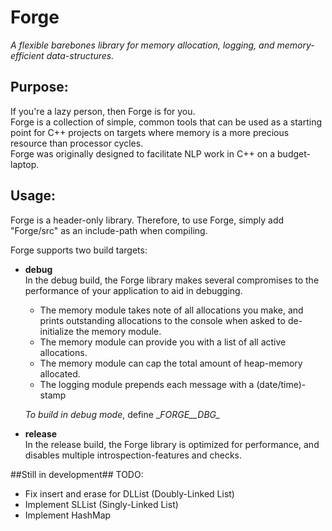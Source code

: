 # Forge #
_A flexible barebones library for memory allocation, logging, and memory-efficient data-structures._

## Purpose: ##
If you're a lazy person, then Forge is for you.  
Forge is a collection of simple, common tools that can be used as a starting point for C++ projects on targets where memory is a more precious resource than processor cycles.  
Forge was originally designed to facilitate NLP work in C++ on a budget-laptop.

## Usage: ##
Forge is a header-only library.
Therefore, to use Forge, simply add "Forge/src" as an include-path when compiling.
 
Forge supports two build targets:
*   **debug**  
    In the debug build, the Forge library makes several compromises to the performance of your application to aid in  debugging.
    
    *   The memory module takes note of all allocations you make, and prints outstanding allocations to the console when asked to de-initialize the memory module. 
    *   The memory module can provide you with a list of all active allocations.
    *   The memory module can cap the total amount of heap-memory allocated.
    *   The logging module prepends each message with a (date/time)-stamp

    *To build in debug mode*, define \__FORGE__DBG\__

*   **release**  
    In the release build, the Forge library is optimized for performance, and disables multiple introspection-features and checks.

##Still in development##
TODO:
*   Fix insert and erase for DLList (Doubly-Linked List)
*   Implement SLList (Singly-Linked List)
*   Implement HashMap

